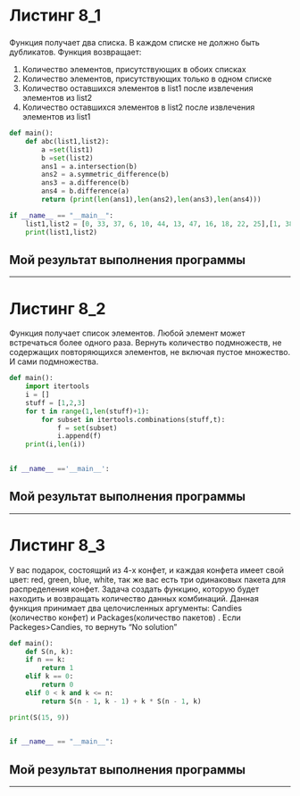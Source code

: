# Листинг 8_1

###  
Функция получает два списка. В каждом списке не должно быть дубликатов.
Функция возвращает:
1) Количество элементов, присутствующих в обоих списках
2) Количество элементов, присутствующих только в одном списке
3) Количество оставшихся элементов в list1 после извлечения элементов из list2
4) Количество оставшихся элементов в list2 после извлечения элементов из list1

```py
def main():
    def abc(list1,list2):
        a =set(list1)
        b =set(list2)
        ans1 = a.intersection(b)
        ans2 = a.symmetric_difference(b)
        ans3 = a.difference(b)
        ans4 = b.difference(a)
        return (print(len(ans1),len(ans2),len(ans3),len(ans4)))

if __name__ == "__main__":
    list1,list2 = [0, 33, 37, 6, 10, 44, 13, 47, 16, 18, 22, 25],[1, 38, 48, 8, 41, 7, 12, 47, 16, 40, 20, 23, 25]
    print(list1,list2)
```
## Мой результат выполнения программы

____

# Листинг 8_2

Функция получает список элементов. Любой элемент может встречаться более одного раза.
Вернуть количество подмножеств, не содержащих повторяющихся элементов, не включая пустое множество. И сами подмножества.

```py
def main():
    import itertools
    i = []
    stuff = [1,2,3]
    for t in range(1,len(stuff)+1):
        for subset in itertools.combinations(stuff,t):
            f = set(subset)
            i.append(f)
    print(i,len(i))

   
if __name__ =='__main__':
```
## Мой результат выполнения программы

____

# Листинг 8_3

У вас подарок, состоящий из 4-х конфет, и каждая конфета имеет свой цвет: red, green, blue, white, так же вас есть три одинаковых пакета для распределения конфет.
Задача создать функцию, которую будет находить и возвращать количество данных комбинаций. Данная функция принимает два целочисленных аргументы: Candies (количество конфет) и Packages(количество пакетов) .  Если Packeges>Candies, то вернуть “No solution”

```py
def main():
    def S(n, k):
    if n == k:
        return 1
    elif k == 0:
        return 0
    elif 0 < k and k <= n:
        return S(n - 1, k - 1) + k * S(n - 1, k)

print(S(15, 9))
    

if __name__ == "__main__":
```
## Мой результат выполнения программы

____

